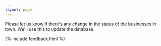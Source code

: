 ```yaml
---
layout: page
---
```


Please let us know if there's any change in the status of the businesses in town.
We'll use this to update the database.

{% include feedback.html %}
